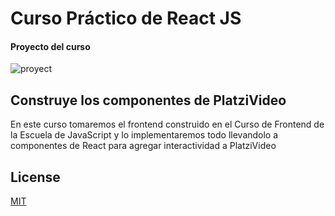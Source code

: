 # Curso Práctico de React JS
#### Proyecto del curso

![proyect](https://static.platzi.com/media/landing-projects/Proyecto-react.gif)

## Construye los componentes de PlatziVideo

En este curso tomaremos el frontend construido en el Curso de Frontend de la Escuela de JavaScript y lo implementaremos todo llevandolo a componentes de React para agregar interactividad a PlatziVideo



## License
[MIT](https://choosealicense.com/licenses/mit/)
